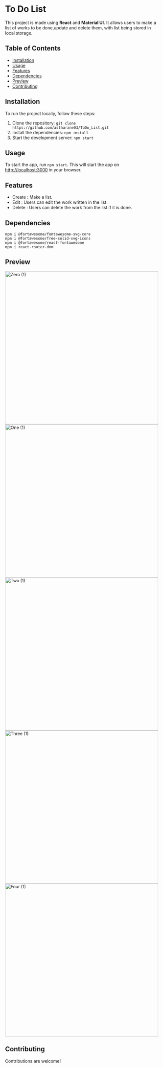 # To Do List
This project is made using **React** and **Material UI**. It allows users to make a list of works to be done,update and delete them, with list being stored in local storage.


## Table of Contents

- [Installation](#installation)
- [Usage](#usage)
- [Features](#features)
- [Dependencies](#dependencies)
- [Preview](#preview)
- [Contributing](#contributing)
  
## Installation
To run the project locally, follow these steps:

1. Clone the repository: `git clone https://github.com/astharane03/ToDo_List.git`
2. Install the dependencies: `npm install`
3. Start the development server: `npm start`

## Usage

To start the app, run `npm start`. This will start the app on [http://localhost:3000](http://localhost:3000) in your browser.

## Features

- Create : Make a list.
- Edit : Users can edit the work written in the list.
- Delete : Users can delete the work from the list if it is done.

## Dependencies
```
npm i @fortawesome/fontawesome-svg-core
npm i @fortawesome/free-solid-svg-icons
npm i @fortawesome/react-fontawesome
npm i react-router-dom
```

## Preview
<p>
  <img width="500" alt="Zero (1)" src="https://github.com/astharane03/ToDo_List/assets/129269783/93ef3686-af6d-4710-9ebc-38c89775f884">
  <img width="500" alt="One (1)" src="https://github.com/astharane03/ToDo_List/assets/129269783/56a4ef07-9ee5-45dc-8e37-c89c882dd9b8">
  <img width="500" alt="Two (1)" src="https://github.com/astharane03/ToDo_List/assets/129269783/10f308f3-a900-46e3-b1ac-a490b917311d">
  <img width="500" alt="Three (1)" src="https://github.com/astharane03/ToDo_List/assets/129269783/0ef15f80-9e4a-412d-956d-0c6193835c9c">
  <img width="500" alt="Four (1)" src="https://github.com/astharane03/ToDo_List/assets/129269783/2bf973a5-ff2c-4a19-8f9b-32d4f61af405">
</p>

## Contributing

Contributions are welcome!
